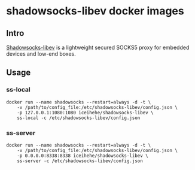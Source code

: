 # shadowsocks-libev docker images

## Intro

[Shadowsocks-libev](http://shadowsocks.org) is a lightweight secured SOCKS5 proxy for embedded devices and low-end boxes.

## Usage

### ss-local

```shell
docker run --name shadowsocks --restart=always -d -t \ 
    -v /path/to/config_file:/etc/shadowsocks-libev/config.json \
    -p 127.0.0.1:1080:1080 iceihehe/shadowsocks-libev \
    ss-local -c /etc/shadowsocks-libev/config.json
```

### ss-server

```shell
docker run --name shadowsocks --restart=always -d -t \
    -v /path/to/config_file:/etc/shadowsocks-libev/config.json \
    -p 0.0.0.0:8338:8338 iceihehe/shadowsocks-libev \
    ss-server -c /etc/shadowsocks-libev/config.json
```
